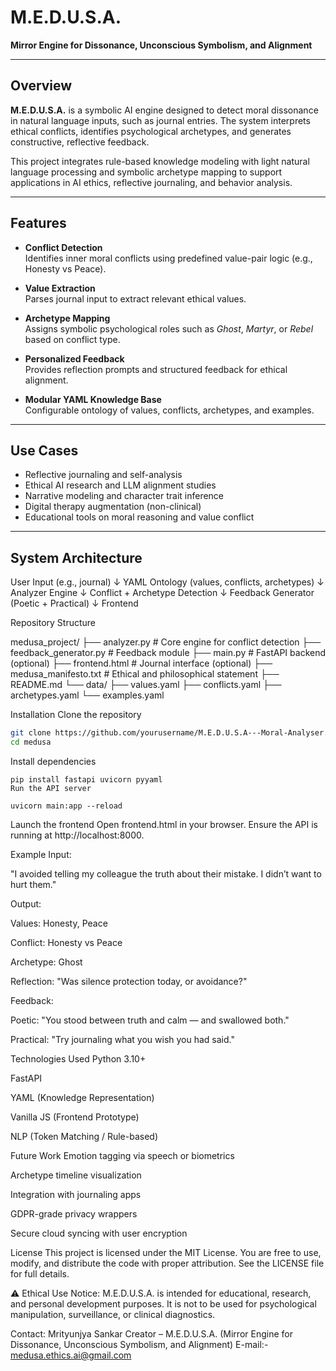 # M.E.D.U.S.A.

**Mirror Engine for Dissonance, Unconscious Symbolism, and Alignment**

---

## Overview

**M.E.D.U.S.A.** is a symbolic AI engine designed to detect moral dissonance in natural language inputs, such as journal entries. The system interprets ethical conflicts, identifies psychological archetypes, and generates constructive, reflective feedback.

This project integrates rule-based knowledge modeling with light natural language processing and symbolic archetype mapping to support applications in AI ethics, reflective journaling, and behavior analysis.

---

## Features

- **Conflict Detection**  
  Identifies inner moral conflicts using predefined value-pair logic (e.g., Honesty vs Peace).

- **Value Extraction**  
  Parses journal input to extract relevant ethical values.

- **Archetype Mapping**  
  Assigns symbolic psychological roles such as *Ghost*, *Martyr*, or *Rebel* based on conflict type.

- **Personalized Feedback**  
  Provides reflection prompts and structured feedback for ethical alignment.

- **Modular YAML Knowledge Base**  
  Configurable ontology of values, conflicts, archetypes, and examples.

---

## Use Cases

- Reflective journaling and self-analysis  
- Ethical AI research and LLM alignment studies  
- Narrative modeling and character trait inference  
- Digital therapy augmentation (non-clinical)  
- Educational tools on moral reasoning and value conflict

---

## System Architecture

User Input (e.g., journal)
        ↓
YAML Ontology (values, conflicts, archetypes)
        ↓
Analyzer Engine
        ↓
Conflict + Archetype Detection
        ↓
Feedback Generator (Poetic + Practical)
        ↓
Frontend 

Repository Structure

medusa_project/
├── analyzer.py                 # Core engine for conflict detection
├── feedback_generator.py       # Feedback module
├── main.py                     # FastAPI backend (optional)
├── frontend.html               # Journal interface (optional)
├── medusa_manifesto.txt        # Ethical and philosophical statement
├── README.md
└── data/
    ├── values.yaml
    ├── conflicts.yaml
    ├── archetypes.yaml
    └── examples.yaml

Installation
Clone the repository
```bash
git clone https://github.com/yourusername/M.E.D.U.S.A---Moral-Analyser.git
cd medusa
```
Install dependencies
```
pip install fastapi uvicorn pyyaml
Run the API server

uvicorn main:app --reload
```
Launch the frontend
Open frontend.html in your browser. Ensure the API is running at http://localhost:8000.

Example
Input:

"I avoided telling my colleague the truth about their mistake. I didn’t want to hurt them."

Output:

Values: Honesty, Peace

Conflict: Honesty vs Peace

Archetype: Ghost

Reflection: "Was silence protection today, or avoidance?"

Feedback:

Poetic: "You stood between truth and calm — and swallowed both."

Practical: "Try journaling what you wish you had said."

Technologies Used
Python 3.10+

FastAPI

YAML (Knowledge Representation)

Vanilla JS (Frontend Prototype)

NLP (Token Matching / Rule-based)

Future Work
Emotion tagging via speech or biometrics

Archetype timeline visualization

Integration with journaling apps

GDPR-grade privacy wrappers

Secure cloud syncing with user encryption

License
This project is licensed under the MIT License.
You are free to use, modify, and distribute the code with proper attribution.
See the LICENSE file for full details.

⚠️ Ethical Use Notice:
M.E.D.U.S.A. is intended for educational, research, and personal development purposes.
It is not to be used for psychological manipulation, surveillance, or clinical diagnostics.

Contact:
Mrityunjya Sankar
Creator – M.E.D.U.S.A. (Mirror Engine for Dissonance, Unconscious Symbolism, and Alignment)
E-mail:- medusa.ethics.ai@gmail.com

